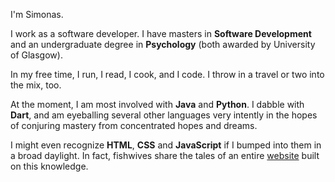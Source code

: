 I'm Simonas. 

I work as a software developer. I have masters in __Software Development__
and an undergraduate degree in __Psychology__ (both awarded by University 
of Glasgow). 

In my free time, I run, I read, I cook, and I code. I throw in a travel or 
two into the mix, too.

At the moment, I am most involved with __Java__ and __Python__. I dabble with 
__Dart__, and am eyeballing several other languages very intently in the hopes
of conjuring mastery from concentrated hopes and dreams. 

I might even recognize __HTML__, __CSS__ and __JavaScript__ if I bumped into 
them in a broad daylight. In fact, fishwives share the tales of an entire 
[website](https://cookmetoo.herokuapp.com) built on this knowledge. 